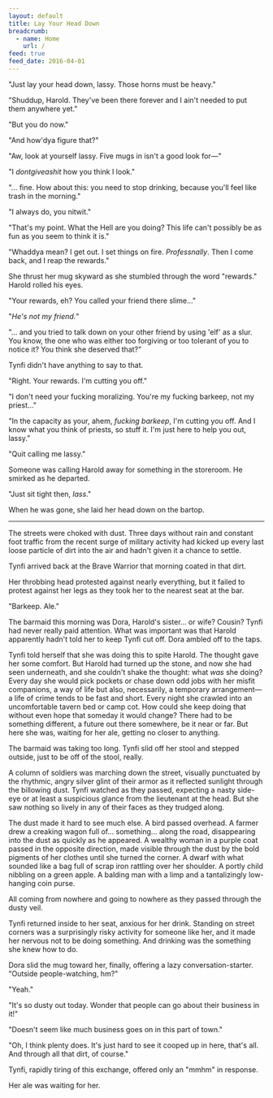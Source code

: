 ```yaml
---
layout: default
title: Lay Your Head Down
breadcrumb:
  - name: Home
    url: /
feed: true
feed_date: 2016-04-01
---
```

"Just lay your head down, lassy.  Those horns must be heavy."

"Shuddup, Harold.  They've been there forever and I ain't needed to put them anywhere yet."

"But you do now."

"And how'dya figure that?"

"Aw, look at yourself lassy.  Five mugs in isn't a good look for—"

"I *dontgiveashit* how you think I look."

"... fine.  How about this: you need to stop drinking, because you'll feel like trash in the morning."

"I always do, you nitwit."

"That's my point.  What the Hell are you doing?  This life can't possibly be as fun as you seem to think it is."

"Whaddya mean?  I get out.  I set things on fire.  *Professnally*.  Then I come back, and I reap the rewards."

She thrust her mug skyward as she stumbled through the word "rewards."  Harold rolled his eyes.

"Your rewards, eh?  You called your friend there slime..."

"*He's not my friend.*"

"... and you tried to talk down on your other friend by using 'elf' as a slur.  You know, the one who was either too forgiving or too tolerant of you to notice it?  You think she deserved that?"

Tynfi didn't have anything to say to that.

"Right.  Your rewards.  I'm cutting you off."

"I don't need your fucking moralizing.  You're my fucking barkeep, not my priest..."

"In the capacity as your, ahem, *fucking barkeep*, I'm cutting you off.  And I know what you think of priests, so stuff it.  I'm just here to help you out, lassy."

"Quit calling me lassy."

Someone was calling Harold away for something in the storeroom.  He smirked as he departed.

"Just sit tight then, *lass*."

When he was gone, she laid her head down on the bartop.

---

The streets were choked with dust.  Three days without rain and constant foot traffic from the recent surge of military activity had kicked up every last loose particle of dirt into the air and hadn't given it a chance to settle.

Tynfi arrived back at the Brave Warrior that morning coated in that dirt.

Her throbbing head protested against nearly everything, but it failed to protest against her legs as they took her to the nearest seat at the bar.

"Barkeep.  Ale."

The barmaid this morning was Dora, Harold's sister... or wife?  Cousin?  Tynfi had never really paid attention.  What was important was that Harold apparently hadn't told her to keep Tynfi cut off.  Dora ambled off to the taps.

Tynfi told herself that she was doing this to spite Harold.  The thought gave her some comfort.  But Harold had turned up the stone, and now she had seen underneath, and she couldn't shake the thought: what *was* she doing?  Every day she would pick pockets or chase down odd jobs with her misfit companions, a way of life but also, necessarily, a temporary arrangement—a life of crime tends to be fast and short.  Every night she crawled into an uncomfortable tavern bed or camp cot.  How could she keep doing that without even hope that someday it would change?  There had to be something different, a future out there somewhere, be it near or far.  But here she was, waiting for her ale, getting no closer to anything.

The barmaid was taking too long.  Tynfi slid off her stool and stepped outside, just to be off of the stool, really.

A column of soldiers was marching down the street, visually punctuated by the rhythmic, angry silver glint of their armor as it reflected sunlight through the billowing dust.  Tynfi watched as they passed, expecting a nasty side-eye or at least a suspicious glance from the lieutenant at the head.  But she saw nothing so lively in any of their faces as they trudged along.

The dust made it hard to see much else.  A bird passed overhead.  A farmer drew a creaking wagon full of... something... along the road, disappearing into the dust as quickly as he appeared.  A wealthy woman in a purple coat passed in the opposite direction, made visible through the dust by the bold pigments of her clothes until she turned the corner.  A dwarf with what sounded like a bag full of scrap iron rattling over her shoulder.  A portly child nibbling on a green apple.  A balding man with a limp and a tantalizingly low-hanging coin purse.

All coming from nowhere and going to nowhere as they passed through the dusty veil.

Tynfi returned inside to her seat, anxious for her drink.  Standing on street corners was a surprisingly risky activity for someone like her, and it made her nervous not to be doing something.  And drinking was the something she knew how to do.

Dora slid the mug toward her, finally, offering a lazy conversation-starter.  "Outside people-watching, hm?"

"Yeah."

"It's so dusty out today.  Wonder that people can go about their business in it!"

"Doesn't seem like much business goes on in this part of town."

"Oh, I think plenty does.  It's just hard to see it cooped up in here, that's all.  And through all that dirt, of course."

Tynfi, rapidly tiring of this exchange, offered only an "mmhm" in response.

Her ale was waiting for her.
